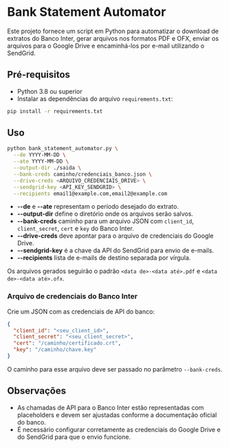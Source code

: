 # Bank Statement Automator

Este projeto fornece um script em Python para automatizar o download de extratos do Banco Inter, gerar arquivos nos formatos PDF e OFX, enviar os arquivos para o Google Drive e encaminhá-los por e-mail utilizando o SendGrid.

## Pré-requisitos

- Python 3.8 ou superior
- Instalar as dependências do arquivo `requirements.txt`:

```bash
pip install -r requirements.txt
```

## Uso

```bash
python bank_statement_automator.py \
  --de YYYY-MM-DD \
  --ate YYYY-MM-DD \
  --output-dir ./saida \
  --bank-creds caminho/credenciais_banco.json \
  --drive-creds <ARQUIVO_CREDENCIAIS_DRIVE> \
  --sendgrid-key <API_KEY_SENDGRID> \
  --recipients email1@example.com,email2@example.com
```

- **--de** e **--ate** representam o período desejado do extrato.
- **--output-dir** define o diretório onde os arquivos serão salvos.
- **--bank-creds** caminho para um arquivo JSON com `client_id`, `client_secret`, `cert` e `key` do Banco Inter.
- **--drive-creds** deve apontar para o arquivo de credenciais do Google Drive.
- **--sendgrid-key** é a chave da API do SendGrid para envio de e-mails.
- **--recipients** lista de e-mails de destino separada por vírgula.

Os arquivos gerados seguirão o padrão `<data de>-<data até>.pdf` e `<data de>-<data até>.ofx`.

### Arquivo de credenciais do Banco Inter

Crie um JSON com as credenciais de API do banco:

```json
{
  "client_id": "<seu_client_id>",
  "client_secret": "<seu_client_secret>",
  "cert": "/caminho/certificado.crt",
  "key": "/caminho/chave.key"
}
```

O caminho para esse arquivo deve ser passado no parâmetro `--bank-creds`.

## Observações

- As chamadas de API para o Banco Inter estão representadas com placeholders e devem ser ajustadas conforme a documentação oficial do banco.
- É necessário configurar corretamente as credenciais do Google Drive e do SendGrid para que o envio funcione.
